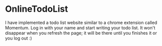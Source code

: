 # OnlineTodoList

I have implemented a todo list website similar to a chrome extension called Momentum. Log in with your name and start writing your todo list. It won't disappear when you refresh the page; it will be there until you finishes it or you log out :)
